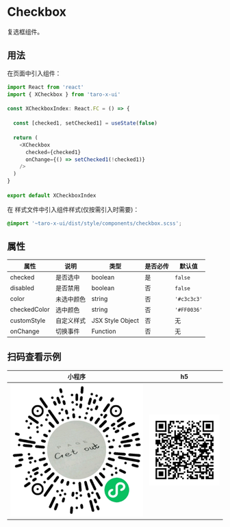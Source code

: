 # Checkbox

复选框组件。

## 用法

在页面中引入组件：

```js
import React from 'react'
import { XCheckbox } from 'taro-x-ui'

const XCheckboxIndex: React.FC = () => {

  const [checked1, setChecked1] = useState(false)
  
  return (
    <XCheckbox
      checked={checked1}
      onChange={() => setChecked1(!checked1)}
    />
  )
}

export default XCheckboxIndex
```

在 样式文件中引入组件样式(仅按需引入时需要)：

```css
@import '~taro-x-ui/dist/style/components/checkbox.scss';
```

## 属性

| 属性         | 说明       | 类型             | 是否必传 | 默认值    |
|--------------|------------|------------------|----------|-----------|
| checked      | 是否选中   | boolean          | 是       | `false`   |
| disabled     | 是否禁用   | boolean          | 否       | `false`   |
| color        | 未选中颜色 | string           | 否       | `'#c3c3c3'` |
| checkedColor | 选中颜色   | string           | 否       | `'#FF0036'`  |
| customStyle  | 自定义样式 | JSX Style Object | 否       | 无        |
| onChange     | 切换事件   | Function         | 否       | 无        |

## 扫码查看示例

| 小程序                                          | h5                                       |
|-------------------------------------------------|------------------------------------------|
| ![小程序](./_media/qrcode_pages_checkbox_index.png) | ![h5](./_media/qrcode_demo_h5_checkbox.png) |